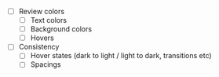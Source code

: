 - [ ] Review colors
  - [ ] Text colors
  - [ ] Background colors
  - [ ] Hovers
- [ ] Consistency
  - [ ] Hover states (dark to light / light to dark, transitions etc)
  - [ ] Spacings